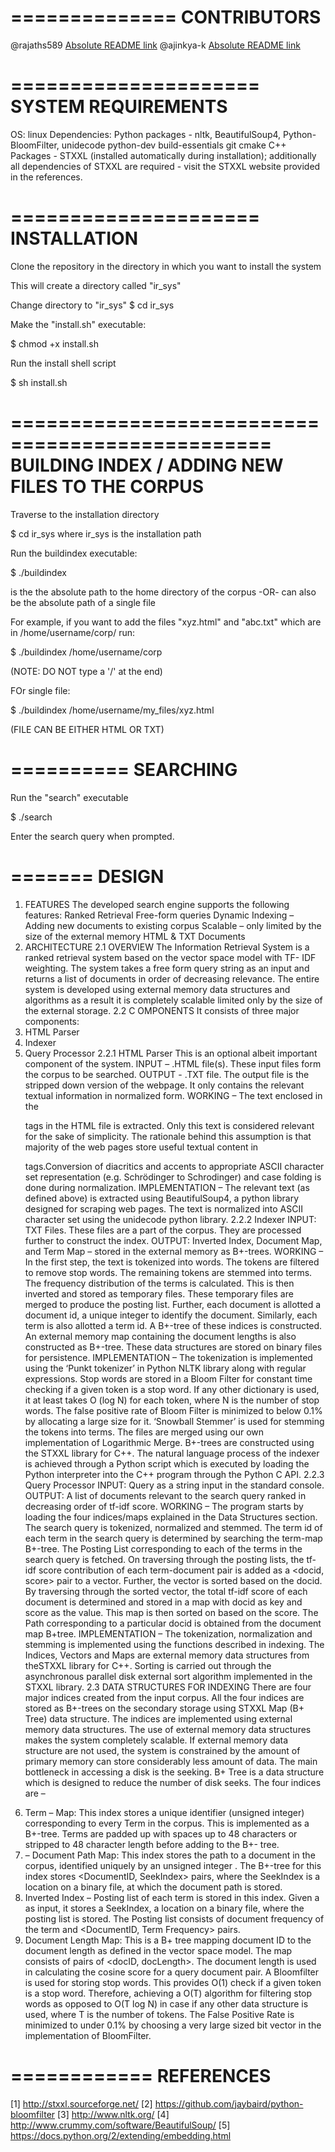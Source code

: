 ==============
CONTRIBUTORS
==============
@rajaths589
[Absolute README link](https://github.com/rajaths589)
@ajinkya-k
[Absolute README link](https://github.com/ajinkya-k)

=====================
SYSTEM REQUIREMENTS
=====================
OS: linux
Dependencies: Python packages - nltk, BeautifulSoup4, Python-BloomFilter, unidecode
python-dev
build-essentials
git
cmake
C++ Packages - STXXL (installed automatically during installation); 
additionally all dependencies of STXXL are required - visit the STXXL website provided in the references.

=====================
INSTALLATION
=====================

Clone the repository in the directory in which you want to install the system

This will create a directory called "ir_sys"

Change directory to "ir_sys"
$ cd ir_sys 

Make the "install.sh" executable:

$ chmod +x install.sh

Run the install shell script

$ sh install.sh

================================================
BUILDING INDEX / ADDING NEW FILES TO THE CORPUS
=================================================

Traverse to the installation directory

$ cd ir_sys
where ir_sys is the installation path

Run the buildindex executable:

$ ./buildindex <path>

<path> is the the absolute path to the home directory of the corpus
            -OR-
<path> can also be the absolute path of a single file

For example, if you want to add the files "xyz.html" and "abc.txt" which are in /home/username/corp/ run:

$ ./buildindex /home/username/corp

(NOTE: DO NOT type a '/' at the end)

FOr single file:

$ ./buildindex /home/username/my_files/xyz.html

(FILE CAN BE EITHER HTML OR TXT)

==========
SEARCHING
==========
Run the "search" executable

$ ./search

Enter the search query when prompted.

=======
DESIGN
=======
1. FEATURES
	The developed search engine supports the following features:
		Ranked Retrieval
		Free-form queries
		Dynamic Indexing – Adding new documents to existing corpus
		Scalable – only limited by the size of the external memory
		HTML & TXT Documents
2. ARCHITECTURE
2.1 OVERVIEW
The Information Retrieval System is a ranked retrieval system based on the vector space model with TF-
IDF weighting. The system takes a free form query string as an input and returns a list of documents in
order of decreasing relevance. The entire system is developed using external memory data structures
and algorithms as a result it is completely scalable limited only by the size of the external storage.
2.2 C OMPONENTS
It consists of three major components:
1. HTML Parser
2. Indexer
3. Query Processor
2.2.1 HTML Parser
This is an optional albeit important component of the system.
INPUT – .HTML file(s). These input files form the corpus to be searched.
OUTPUT - .TXT file. The output file is the stripped down version of the webpage. It only contains the
relevant textual information in normalized form.
WORKING – The text enclosed in the <p> tags in the HTML file is extracted. Only this text is considered
relevant for the sake of simplicity. The rationale behind this assumption is that majority of the web
pages store useful textual content in <p> tags.Conversion of diacritics and accents to appropriate ASCII character set representation (e.g. Schrödinger
to Schrodinger) and case folding is done during normalization.
IMPLEMENTATION – The relevant text (as defined above) is extracted using BeautifulSoup4, a python
library designed for scraping web pages. The text is normalized into ASCII character set using the
unidecode python library.
2.2.2 Indexer
INPUT: TXT Files. These files are a part of the corpus. They are processed further to construct the index.
OUTPUT: Inverted Index, Document Map, and Term Map – stored in the external memory as B+-trees.
WORKING – In the first step, the text is tokenized into words. The tokens are filtered to remove stop
words. The remaining tokens are stemmed into terms. The frequency distribution of the terms is
calculated. This is then inverted and stored as temporary files. These temporary files are merged to
produce the posting list. Further, each document is allotted a document id, a unique integer to identify
the document. Similarly, each term is also allotted a term id. A B+-tree of these indices is constructed.
An external memory map containing the document lengths is also constructed as B+-tree. These data
structures are stored on binary files for persistence.
IMPLEMENTATION – The tokenization is implemented using the ‘Punkt tokenizer’ in Python NLTK library
along with regular expressions. Stop words are stored in a Bloom Filter for constant time checking if a
given token is a stop word. If any other dictionary is used, it at least takes O (log N) for each token,
where N is the number of stop words. The false positive rate of Bloom Filter is minimized to below 0.1%
by allocating a large size for it. ‘Snowball Stemmer’ is used for stemming the tokens into terms. The files
are merged using our own implementation of Logarithmic Merge. B+-trees are constructed using the
STXXL library for C++. The natural language process of the indexer is achieved through a Python script
which is executed by loading the Python interpreter into the C++ program through the Python C API.
2.2.3 Query Processor
INPUT: Query as a string input in the standard console.
OUTPUT: A list of documents relevant to the search query ranked in decreasing order of tf-idf score.
WORKING – The program starts by loading the four indices/maps explained in the Data Structures
section. The search query is tokenized, normalized and stemmed. The term id of each term in the search
query is determined by searching the term-map B+-tree. The Posting List corresponding to each of the
terms in the search query is fetched. On traversing through the posting lists, the tf-idf score contribution
of each term-document pair is added as a <docid, score> pair to a vector. Further, the vector is sorted
based on the docid. By traversing through the sorted vector, the total tf-idf score of each document is
determined and stored in a map with docid as key and score as the value. This map is then sorted on
based on the score. The Path corresponding to a particular docid is obtained from the document map
B+tree.
IMPLEMENTATION – The tokenization, normalization and stemming is implemented using the functions
described in indexing. The Indices, Vectors and Maps are external memory data structures from theSTXXL library for C++. Sorting is carried out through the asynchronous parallel disk external sort
algorithm implemented in the STXXL library.
2.3 DATA STRUCTURES FOR INDEXING
There are four major indices created from the input corpus. All the four indices are stored as B+-trees on
the secondary storage using STXXL Map (B+ Tree) data structure. The indices are implemented using
external memory data structures. The use of external memory data structures makes the system
completely scalable. If external memory data structure are not used, the system is constrained by the
amount of primary memory can store considerably less amount of data. The main bottleneck in
accessing a disk is the seeking. B+ Tree is a data structure which is designed to reduce the number of
disk seeks. The four indices are –
1. Term – <TermID> Map: This index stores a unique identifier <TermID> (unsigned integer)
corresponding to every Term in the corpus. This is implemented as a B+-tree. Terms are padded
up with spaces up to 48 characters or stripped to 48 character length before adding to the B+-
tree.
2. <DocumentID> – Document Path Map: This index stores the path to a document in the corpus,
identified uniquely by an unsigned integer <DocumentID>. The B+-tree for this index stores
<DocumentID, SeekIndex> pairs, where the SeekIndex is a location on a binary file, at which the
document path is stored.
3. Inverted Index – Posting list of each term is stored in this index. Given a <TermID> as input, it
stores a SeekIndex, a location on a binary file, where the posting list is stored. The Posting list
consists of document frequency of the term and <DocumentID, Term Frequency> pairs.
4. Document Length Map: This is a B+ tree mapping document ID to the document length as
defined in the vector space model. The map consists of pairs of <docID, docLength>. The
document length is used in calculating the cosine score for a query document pair.
A Bloomfilter is used for storing stop words. This provides O(1) check if a given token is a stop word.
Therefore, achieving a O(T) algorithm for filtering stop words as opposed to O(T log N) in case if any
other data structure is used, where T is the number of tokens. The False Positive Rate is minimized to
under 0.1% by choosing a very large sized bit vector in the implementation of BloomFilter.

============
 REFERENCES
============

[1] http://stxxl.sourceforge.net/
[2] https://github.com/jaybaird/python-bloomfilter
[3] http://www.nltk.org/
[4] http://www.crummy.com/software/BeautifulSoup/
[5] https://docs.python.org/2/extending/embedding.html
